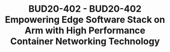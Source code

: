 ---
categories:
- bud20
image:
  featured: 'true'
  path: https://static.linaro.org/connect/bud20/images/BUD20-402.png
session_id: BUD20-402
session_speakers:
- speaker_bio: Zijin Tao is a Ph.D in Computer Networking, who has worked in this
    area for more than 15 years. He has worked as a network engineer in research institute
    of university for more than 10 years. Then he worked in IBM for almost 5 years
    for SDN and Cloud Networking. <br /> Now he is working in Arm as an Staff Software
    Engineer, mainly on networking infrastructure open source projects.<br /> Zijin
    Tao has filed more than 10 patents and papers in Computer Networking.
  speaker_company: Arm Ltd
  speaker_image: http://avatars.sched.co/a/f2/5059315/avatar.jpg.320x320px.jpg?324
  speaker_name: Trevor Tao
  speaker_position: Staff Software Engineer
  speaker_role: attendee, speaker
session_track: Networking
tag: session
tags: Networking
title: BUD20-402 - BUD20-402 Empowering Edge Software Stack on Arm with High Performance
  Container Networking Technology
---